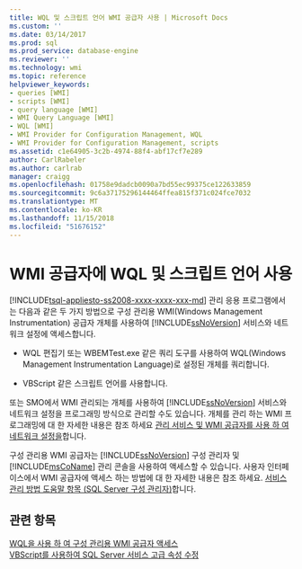 ```yaml
---
title: WQL 및 스크립트 언어 WMI 공급자 사용 | Microsoft Docs
ms.custom: ''
ms.date: 03/14/2017
ms.prod: sql
ms.prod_service: database-engine
ms.reviewer: ''
ms.technology: wmi
ms.topic: reference
helpviewer_keywords:
- queries [WMI]
- scripts [WMI]
- query language [WMI]
- WMI Query Language [WMI]
- WQL [WMI]
- WMI Provider for Configuration Management, WQL
- WMI Provider for Configuration Management, scripts
ms.assetid: c1e64905-3c2b-4974-88f4-abf17cf7e289
author: CarlRabeler
ms.author: carlrab
manager: craigg
ms.openlocfilehash: 01758e9dadcb0090a7bd55ec99375ce122633859
ms.sourcegitcommit: 9c6a37175296144464ffea815f371c024fce7032
ms.translationtype: MT
ms.contentlocale: ko-KR
ms.lasthandoff: 11/15/2018
ms.locfileid: "51676152"
---
```

# <a name="using-wql-and-scripting-languages-with-the-wmi-provider"></a>WMI 공급자에 WQL 및 스크립트 언어 사용
[!INCLUDE[tsql-appliesto-ss2008-xxxx-xxxx-xxx-md](../../includes/tsql-appliesto-ss2008-xxxx-xxxx-xxx-md.md)]
  관리 응용 프로그램에서는 다음과 같은 두 가지 방법으로 구성 관리용 WMI(Windows Management Instrumentation) 공급자 개체를 사용하여 [!INCLUDE[ssNoVersion](../../includes/ssnoversion-md.md)] 서비스와 네트워크 설정에 액세스합니다.  
  
-   WQL 편집기 또는 WBEMTest.exe 같은 쿼리 도구를 사용하여 WQL(Windows Management Instrumentation Language)로 설정된 개체를 쿼리합니다.  
  
-   VBScript 같은 스크립트 언어를 사용합니다.  
  
 또는 SMO에서 WMI 관리되는 개체를 사용하여 [!INCLUDE[ssNoVersion](../../includes/ssnoversion-md.md)] 서비스와 네트워크 설정을 프로그래밍 방식으로 관리할 수도 있습니다. 개체를 관리 하는 WMI 프로그래밍에 대 한 자세한 내용은 참조 하세요 [관리 서비스 및 WMI 공급자를 사용 하 여 네트워크 설정을](../../relational-databases/server-management-objects-smo/tasks/managing-services-and-network-settings-by-using-wmi-provider.md)합니다.  
  
 구성 관리용 WMI 공급자는 [!INCLUDE[ssNoVersion](../../includes/ssnoversion-md.md)] 구성 관리자 및 [!INCLUDE[msCoName](../../includes/msconame-md.md)] 관리 콘솔을 사용하여 액세스할 수 있습니다. 사용자 인터페이스에서 WMI 공급자에 액세스 하는 방법에 대 한 자세한 내용은 참조 하세요. [서비스 관리 방법 도움말 항목 &#40;SQL Server 구성 관리자&#41;](https://msdn.microsoft.com/library/78dee169-df0c-4c95-9af7-bf033bc9fdc6)합니다.  
  
## <a name="see-also"></a>관련 항목  
 [WQL을 사용 하 여 구성 관리용 WMI 공급자 액세스](../../relational-databases/wmi-provider-configuration/access-wmi-provider-for-configuration-management-using-wql.md)   
 [VBScript를 사용하여 SQL Server 서비스 고급 속성 수정](../../relational-databases/wmi-provider-configuration/access-wmi-provider-for-configuration-management-using-vbscript.md)  
  
  
